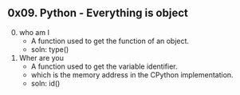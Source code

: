 ## 0x09. Python - Everything is object

0. who am I  
	- A function used to get the function of an object.
	- soln: type()
1. Wher are you
	- A function used to get the variable identifier.
	- which is the memory address in the CPython implementation.
	- soln: id()

